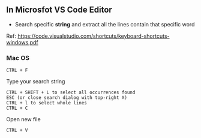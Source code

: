 ## In Microsfot VS Code Editor
  - Search specific **string** and extract all the lines contain that specific word

Ref: https://code.visualstudio.com/shortcuts/keyboard-shortcuts-windows.pdf

### Mac OS
```
CTRL + F
```

Type your search string

```
CTRL + SHIFT + L to select all occurrences found
ESC (or close search dialog with top-right X)
CTRL + l to select whole lines
CTRL + C
```

Open new file

```
CTRL + V
```
